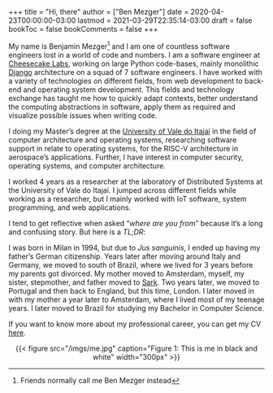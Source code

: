 +++
title = "Hi, there"
author = ["Ben Mezger"]
date = 2020-04-23T00:00:00-03:00
lastmod = 2021-03-29T22:35:14-03:00
draft = false
bookToc = false
bookComments = false
+++

My name is Benjamin Mezger[^fn:1] and I am one of countless software engineers
lost in a world of code and numbers. I am a software engineer at [Cheesecake
Labs](https://ckl.io), working on large Python code-bases, mainly monolithic [Django](https://www.djangoproject.com/) architecture
on a squad of 7 software engineers. I have worked with a variety of technologies
on different fields, from web development to back-end and operating system
development. This fields and technology exchange has taught me how to quickly
adapt contexts, better understand the computing abstractions in software, apply
them as required and visualize possible issues when writing code.

I doing my Master&rsquo;s degree at the [University of Vale do Itajaí](https://univali.br) in the field of
computer architecture and operating systems, researching software support in
relate to operating systems, for the RISC-V architecture in aerospace&rsquo;s
applications. Further, I have interest in computer security, operating systems,
and computer architecture.

I worked 4 years as a researcher at the laboratory of Distributed Systems at the
University of Vale do Itajaí. I jumped across different fields while working as
a researcher, but I mainly worked with IoT software, system programming, and web
applications.

I tend to get reflective when asked &ldquo;_where are you from_&rdquo; because it&rsquo;s a long
and confusing story. But here is a _TL;DR_:

I was born in Milan in 1994, but due to _Jus sanguinis_, I ended up having my
father&rsquo;s German citizenship.
Years later after moving around Italy and Germany, we moved to south of Brazil,
where we lived for 3 years before my parents got divorced. My mother moved to
Amsterdam, myself, my sister, stepmother, and father moved to [Sark](https://en.wikipedia.org/wiki/Sark). Two years
later, we moved to Portugal and then back to England, but this time, London. I
later moved in with my mother a year later to Amsterdam, where I lived most of
my teenage years. I later moved to Brazil for studying my Bachelor in Computer
Science.

If you want to know more about my professional career, you can get my CV [here](/files/Benjamin_Mezger_CV.pdf).

<style>.org-center { margin-left: auto; margin-right: auto; text-align: center; }</style>

<div class="org-center">
  <div></div>

{{< figure src="/imgs/me.jpg" caption="Figure 1: This is me in black and white" width="300px" >}}

</div>

[^fn:1]: Friends normally call me Ben Mezger instead
